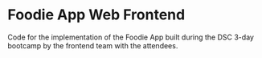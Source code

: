 Foodie App Web Frontend
=======================

Code for the implementation of the Foodie App built during the DSC 3-day bootcamp by the frontend team with the attendees.